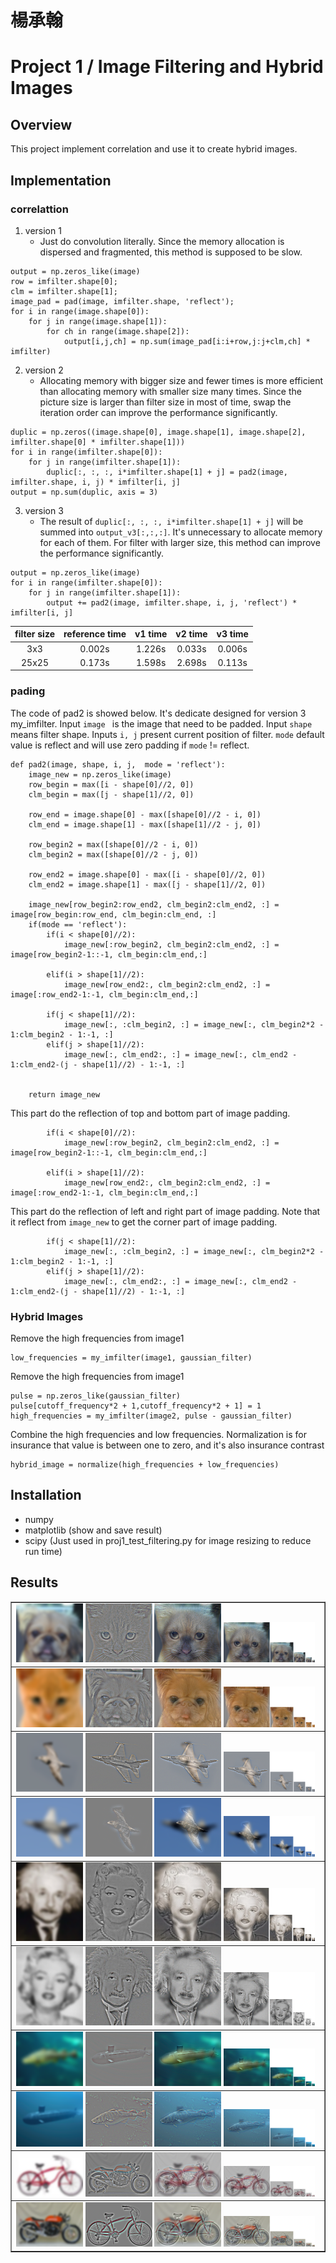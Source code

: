 # 楊承翰
# Project 1 / Image Filtering and Hybrid Images
## Overview
This project implement correlation and use it to create hybrid images.

## Implementation
### correlattion
1. version 1
    * Just do convolution literally.
Since the memory allocation is dispersed and fragmented, this method is supposed to be slow.
```
output = np.zeros_like(image)
row = imfilter.shape[0];
clm = imfilter.shape[1];
image_pad = pad(image, imfilter.shape, 'reflect');
for i in range(image.shape[0]):
    for j in range(image.shape[1]):
        for ch in range(image.shape[2]):
            output[i,j,ch] = np.sum(image_pad[i:i+row,j:j+clm,ch] * imfilter)
```
2. version 2
    * Allocating memory with bigger size and fewer times is more efficient than allocating memory with smaller size many times.
Since the picture size is larger than filter size in most of time, swap the iteration order can improve the performance significantly.
```
duplic = np.zeros((image.shape[0], image.shape[1], image.shape[2], imfilter.shape[0] * imfilter.shape[1]))
for i in range(imfilter.shape[0]):
    for j in range(imfilter.shape[1]):
        duplic[:, :, :, i*imfilter.shape[1] + j] = pad2(image, imfilter.shape, i, j) * imfilter[i, j]
output = np.sum(duplic, axis = 3)
```

3. version 3
    * The result of `duplic[:, :, :, i*imfilter.shape[1] + j]` will be summed into `output_v3[:,:,:]`. 
It's unnecessary to allocate memory for each of them.
For filter with larger size, this method can improve the performance significantly.

```
output = np.zeros_like(image)
for i in range(imfilter.shape[0]):
    for j in range(imfilter.shape[1]):
        output += pad2(image, imfilter.shape, i, j, 'reflect') * imfilter[i, j]
```

| filter size | reference time | v1 time | v2 time | v3 time |
|:---:|:---:|:---:|:---:|:---:|
| 3x3 | 0.002s | 1.226s | 0.033s | 0.006s |
| 25x25 | 0.173s | 1.598s | 2.698s | 0.113s |

### pading

The code of pad2 is showed below. It's dedicate designed for version 3 my_imfilter. Input `image ` is the image that need to be padded. 
 Input `shape` means filter shape. Inputs `i, j` present current position of filter. `mode` default value is reflect and will use zero padding if `mode` != reflect.
```
def pad2(image, shape, i, j,  mode = 'reflect'):
    image_new = np.zeros_like(image)
    row_begin = max([i - shape[0]//2, 0])
    clm_begin = max([j - shape[1]//2, 0])
    
    row_end = image.shape[0] - max([shape[0]//2 - i, 0])
    clm_end = image.shape[1] - max([shape[1]//2 - j, 0])
    
    row_begin2 = max([shape[0]//2 - i, 0])
    clm_begin2 = max([shape[0]//2 - j, 0])
    
    row_end2 = image.shape[0] - max([i - shape[0]//2, 0])
    clm_end2 = image.shape[1] - max([j - shape[1]//2, 0])
    
    image_new[row_begin2:row_end2, clm_begin2:clm_end2, :] = image[row_begin:row_end, clm_begin:clm_end, :]
    if(mode == 'reflect'):
        if(i < shape[0]//2):
            image_new[:row_begin2, clm_begin2:clm_end2, :] = image[row_begin2-1::-1, clm_begin:clm_end,:]

        elif(i > shape[1]//2):
            image_new[row_end2:, clm_begin2:clm_end2, :] = image[:row_end2-1:-1, clm_begin:clm_end,:]

        if(j < shape[1]//2):
            image_new[:, :clm_begin2, :] = image_new[:, clm_begin2*2 - 1:clm_begin2 - 1:-1, :]
        elif(j > shape[1]//2):
            image_new[:, clm_end2:, :] = image_new[:, clm_end2 - 1:clm_end2-(j - shape[1]//2) - 1:-1, :]
        
    
    return image_new
```
This part do the reflection of top and bottom part of image padding.
```
        if(i < shape[0]//2):
            image_new[:row_begin2, clm_begin2:clm_end2, :] = image[row_begin2-1::-1, clm_begin:clm_end,:]

        elif(i > shape[1]//2):
            image_new[row_end2:, clm_begin2:clm_end2, :] = image[:row_end2-1:-1, clm_begin:clm_end,:]
```


This part do the reflection of left and right part of image padding. Note that it reflect from `image_new` to get the corner part of image padding.
```
        if(j < shape[1]//2):
            image_new[:, :clm_begin2, :] = image_new[:, clm_begin2*2 - 1:clm_begin2 - 1:-1, :]
        elif(j > shape[1]//2):
            image_new[:, clm_end2:, :] = image_new[:, clm_end2 - 1:clm_end2-(j - shape[1]//2) - 1:-1, :]
```

### Hybrid Images
Remove the high frequencies from image1
```
low_frequencies = my_imfilter(image1, gaussian_filter)
```

Remove the high frequencies from image1
```
pulse = np.zeros_like(gaussian_filter)
pulse[cutoff_frequency*2 + 1,cutoff_frequency*2 + 1] = 1
high_frequencies = my_imfilter(image2, pulse - gaussian_filter)
```
Combine the high frequencies and low frequencies. Normalization is for insurance that value is between one to zero, and it's also insurance contrast 
```
hybrid_image = normalize(high_frequencies + low_frequencies)
```

## Installation
* numpy 
* matplotlib (show and save result)
* scipy (Just used in proj1_test_filtering.py for image resizing to reduce run time)

## Results

<table border=1>
<tr>
<td>
<img src="low_frequencies_dog.png" width="22%"/>
<img src="high_frequencies_cat.png"  width="22%"/>
<img src="hybrid_image_dog_cat.png" width="22%"/>
<img src="hybrid_image_scales_dog_cat.png" width="30%"/>
</td>
</tr>

<tr>
<td>
<img src="low_frequencies_cat.png" width="22%"/>
<img src="high_frequencies_dog.png"  width="22%"/>
<img src="hybrid_image_cat_dog.png" width="22%"/>
<img src="hybrid_image_scales_cat_dog.png" width="30%"/>
</td>
</tr>

<tr>
<td>
<img src="low_frequencies_bird.png" width="22%"/>
<img src="high_frequencies_plane.png"  width="22%"/>
<img src="hybrid_image_bird_plane.png" width="22%"/>
<img src="hybrid_image_scales_bird_plane.png" width="30%"/>
</td>
</tr>

<tr>
<td>
<img src="low_frequencies_plane.png" width="22%"/>
<img src="high_frequencies_bird.png"  width="22%"/>
<img src="hybrid_image_plane_bird.png" width="22%"/>
<img src="hybrid_image_scales_plane_bird.png" width="30%"/>
</td>
</tr>

<tr>
<td>
<img src="low_frequencies_einstein.png" width="22%"/>
<img src="high_frequencies_marilyn.png"  width="22%"/>
<img src="hybrid_image_einstein_marilyn.png" width="22%"/>
<img src="hybrid_image_scales_einstein_marilyn.png" width="30%"/>
</td>
</tr>

<tr>
<td>
<img src="low_frequencies_marilyn.png" width="22%"/>
<img src="high_frequencies_einstein.png"  width="22%"/>
<img src="hybrid_image_marilyn_einstein.png" width="22%"/>
<img src="hybrid_image_scales_marilyn_einstein.png" width="30%"/>
</td>
</tr>

<tr>
<td>
<img src="low_frequencies_fish.png" width="22%"/>
<img src="high_frequencies_submarine.png"  width="22%"/>
<img src="hybrid_image_fish_submarine.png" width="22%"/>
<img src="hybrid_image_scales_fish_submarine.png" width="30%"/>
</td>
</tr>

<tr>
<td>
<img src="low_frequencies_submarine.png" width="22%"/>
<img src="high_frequencies_fish.png"  width="22%"/>
<img src="hybrid_image_submarine_fish.png" width="22%"/>
<img src="hybrid_image_scales_submarine_fish.png" width="30%"/>
</td>
</tr>

<tr>
<td>
<img src="low_frequencies_bicycle.png" width="22%"/>
<img src="high_frequencies_motorcycle.png"  width="22%"/>
<img src="hybrid_image_bicycle_motorcycle.png" width="22%"/>
<img src="hybrid_image_scales_bicycle_motorcycle.png" width="30%"/>
</td>
</tr>

<tr>
<td>
<img src="low_frequencies_motorcycle.png" width="22%"/>
<img src="high_frequencies_bicycle.png"  width="22%"/>
<img src="hybrid_image_motorcycle_bicycle.png" width="22%"/>
<img src="hybrid_image_scales_motorcycle_bicycle.png" width="30%"/>
</td>
</tr>




















